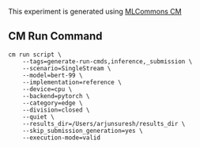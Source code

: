 This experiment is generated using [MLCommons CM](https://github.com/mlcommons/ck)
## CM Run Command
```
cm run script \
	--tags=generate-run-cmds,inference,_submission \
	--scenario=SingleStream \
	--model=bert-99 \
	--implementation=reference \
	--device=cpu \
	--backend=pytorch \
	--category=edge \
	--division=closed \
	--quiet \
	--results_dir=/Users/arjunsuresh/results_dir \
	--skip_submission_generation=yes \
	--execution-mode=valid
```